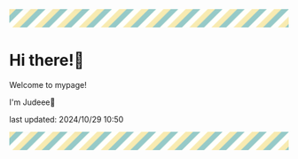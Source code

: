 <!-- Header image -->
<img src="./pokemon/pokemon_27.png" width="1000">

# Hi there!👋

Welcome to mypage!

I'm Judeee🐷

last updated: 2024/10/29 10:50

<!-- Footer image -->
<img src="./pokemon/pokemon_27.png" width="1000">
